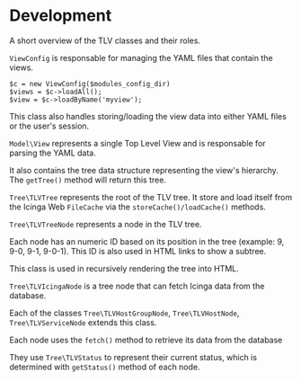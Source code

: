 # Development

A short overview of the TLV classes and their roles.

`ViewConfig` is responsable for managing the YAML files that contain
the views.

```
$c = new ViewConfig($modules_config_dir)
$views = $c->loadAll();
$view = $c->loadByName('myview');
```

This class also handles storing/loading the view data into either YAML files
or the user's session.

`Model\View` represents a single Top Level View and is
responsable for parsing the YAML data.

It also contains the tree data structure representing the view's hierarchy.
The `getTree()` method will return this tree.

`Tree\TLVTree` represents the root of the TLV tree.
It store and load itself from the Icinga Web `FileCache` via the `storeCache()/loadCache()` methods.

`Tree\TLVTreeNode` represents a node in the TLV tree.

Each node has an numeric ID based on its position in the tree (example: 9, 9-0, 9-1, 9-0-1).
This ID is also used in HTML links to show a subtree.

This class is used in recursively rendering the tree into HTML.

`Tree\TLVIcingaNode` is a tree node that can fetch Icinga data from the database.

Each of the classes `Tree\TLVHostGroupNode`, `Tree\TLVHostNode`, `Tree\TLVServiceNode` extends this class.

Each node uses the `fetch()` method to retrieve its data from the database

They use `Tree\TLVStatus` to represent their current status, which is determined with `getStatus()` method of each node.
